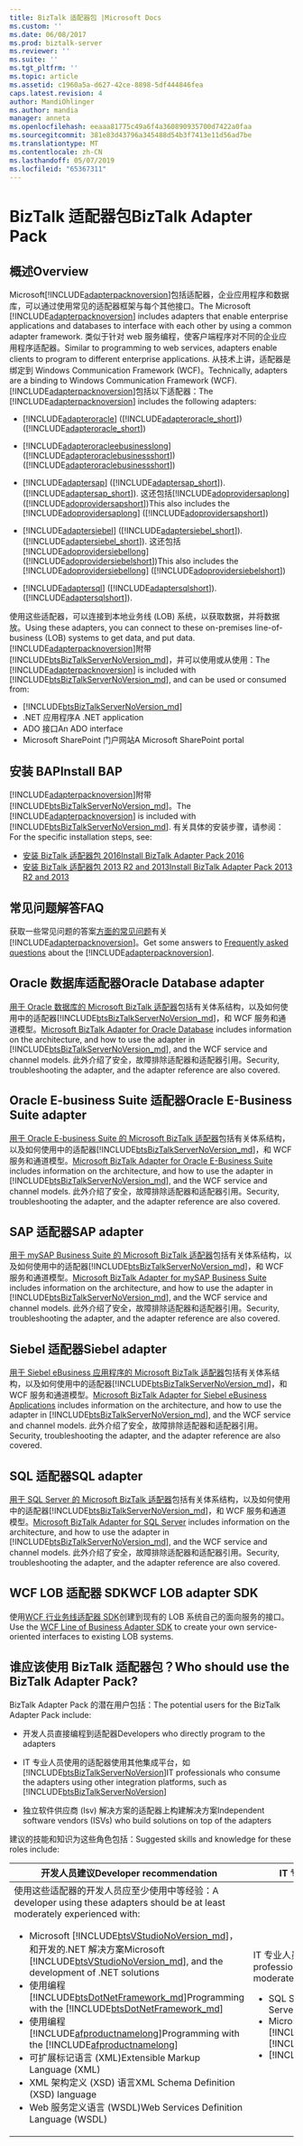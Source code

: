 ```yaml
---
title: BizTalk 适配器包 |Microsoft Docs
ms.custom: ''
ms.date: 06/08/2017
ms.prod: biztalk-server
ms.reviewer: ''
ms.suite: ''
ms.tgt_pltfrm: ''
ms.topic: article
ms.assetid: c1960a5a-d627-42ce-8898-5df444846fea
caps.latest.revision: 4
author: MandiOhlinger
ms.author: mandia
manager: anneta
ms.openlocfilehash: eeaaa81775c49a6f4a360890935700d7422a0faa
ms.sourcegitcommit: 381e83d43796a345488d54b3f7413e11d56ad7be
ms.translationtype: MT
ms.contentlocale: zh-CN
ms.lasthandoff: 05/07/2019
ms.locfileid: "65367311"
---
```

# <a name="biztalk-adapter-pack"></a><span data-ttu-id="0c037-102">BizTalk 适配器包</span><span class="sxs-lookup"><span data-stu-id="0c037-102">BizTalk Adapter Pack</span></span>
## <a name="overview"></a><span data-ttu-id="0c037-103">概述</span><span class="sxs-lookup"><span data-stu-id="0c037-103">Overview</span></span>
 <span data-ttu-id="0c037-104">Microsoft[!INCLUDE[adapterpacknoversion](../includes/adapterpacknoversion-md.md)]包括适配器，企业应用程序和数据库，可以通过使用常见的适配器框架与每个其他接口。</span><span class="sxs-lookup"><span data-stu-id="0c037-104">The Microsoft [!INCLUDE[adapterpacknoversion](../includes/adapterpacknoversion-md.md)] includes adapters that enable enterprise applications and databases to interface with each other by using a common adapter framework.</span></span> <span data-ttu-id="0c037-105">类似于针对 web 服务编程，使客户端程序对不同的企业应用程序适配器。</span><span class="sxs-lookup"><span data-stu-id="0c037-105">Similar to programming to web services, adapters enable clients to program to different enterprise applications.</span></span> <span data-ttu-id="0c037-106">从技术上讲，适配器是绑定到 Windows Communication Framework (WCF)。</span><span class="sxs-lookup"><span data-stu-id="0c037-106">Technically, adapters are a binding to Windows Communication Framework (WCF).</span></span> <span data-ttu-id="0c037-107">[!INCLUDE[adapterpacknoversion](../includes/adapterpacknoversion-md.md)]包括以下适配器：</span><span class="sxs-lookup"><span data-stu-id="0c037-107">The [!INCLUDE[adapterpacknoversion](../includes/adapterpacknoversion-md.md)] includes the following adapters:</span></span>  

- [!INCLUDE[adapteroracle](../includes/adapteroracle-md.md)] <span data-ttu-id="0c037-108">([!INCLUDE[adapteroracle_short](../includes/adapteroracle-short-md.md)])</span><span class="sxs-lookup"><span data-stu-id="0c037-108">([!INCLUDE[adapteroracle_short](../includes/adapteroracle-short-md.md)])</span></span>  

- [!INCLUDE[adapteroracleebusinesslong](../includes/adapteroracleebusinesslong-md.md)] <span data-ttu-id="0c037-109">([!INCLUDE[adapteroraclebusinessshort](../includes/adapteroraclebusinessshort-md.md)])</span><span class="sxs-lookup"><span data-stu-id="0c037-109">([!INCLUDE[adapteroraclebusinessshort](../includes/adapteroraclebusinessshort-md.md)])</span></span>  

- [!INCLUDE[adaptersap](../includes/adaptersap-md.md)] <span data-ttu-id="0c037-110">([!INCLUDE[adaptersap_short](../includes/adaptersap-short-md.md)]).</span><span class="sxs-lookup"><span data-stu-id="0c037-110">([!INCLUDE[adaptersap_short](../includes/adaptersap-short-md.md)]).</span></span> <span data-ttu-id="0c037-111">这还包括[!INCLUDE[adoprovidersaplong](../includes/adoprovidersaplong-md.md)] ([!INCLUDE[adoprovidersapshort](../includes/adoprovidersapshort-md.md)])</span><span class="sxs-lookup"><span data-stu-id="0c037-111">This also includes the [!INCLUDE[adoprovidersaplong](../includes/adoprovidersaplong-md.md)] ([!INCLUDE[adoprovidersapshort](../includes/adoprovidersapshort-md.md)])</span></span>  

- [!INCLUDE[adaptersiebel](../includes/adaptersiebel-md.md)] <span data-ttu-id="0c037-112">([!INCLUDE[adaptersiebel_short](../includes/adaptersiebel-short-md.md)]).</span><span class="sxs-lookup"><span data-stu-id="0c037-112">([!INCLUDE[adaptersiebel_short](../includes/adaptersiebel-short-md.md)]).</span></span> <span data-ttu-id="0c037-113">这还包括[!INCLUDE[adoprovidersiebellong](../includes/adoprovidersiebellong-md.md)] ([!INCLUDE[adoprovidersiebelshort](../includes/adoprovidersiebelshort-md.md)])</span><span class="sxs-lookup"><span data-stu-id="0c037-113">This also includes the [!INCLUDE[adoprovidersiebellong](../includes/adoprovidersiebellong-md.md)] ([!INCLUDE[adoprovidersiebelshort](../includes/adoprovidersiebelshort-md.md)])</span></span>  

- [!INCLUDE[adaptersql](../includes/adaptersql-md.md)] <span data-ttu-id="0c037-114">([!INCLUDE[adaptersqlshort](../includes/adaptersqlshort-md.md)]).</span><span class="sxs-lookup"><span data-stu-id="0c037-114">([!INCLUDE[adaptersqlshort](../includes/adaptersqlshort-md.md)]).</span></span>  

<span data-ttu-id="0c037-115">使用这些适配器，可以连接到本地业务线 (LOB) 系统，以获取数据，并将数据放。</span><span class="sxs-lookup"><span data-stu-id="0c037-115">Using these adapters, you can connect to these on-premises line-of-business (LOB) systems to get data, and put data.</span></span> <span data-ttu-id="0c037-116">[!INCLUDE[adapterpacknoversion](../includes/adapterpacknoversion-md.md)]附带[!INCLUDE[btsBizTalkServerNoVersion_md](../includes/btsbiztalkservernoversion-md.md)]，并可以使用或从使用：</span><span class="sxs-lookup"><span data-stu-id="0c037-116">The [!INCLUDE[adapterpacknoversion](../includes/adapterpacknoversion-md.md)] is included with [!INCLUDE[btsBizTalkServerNoVersion_md](../includes/btsbiztalkservernoversion-md.md)], and can be used or consumed from:</span></span> 

* [!INCLUDE[btsBizTalkServerNoVersion_md](../includes/btsbiztalkservernoversion-md.md)]
* <span data-ttu-id="0c037-117">.NET 应用程序</span><span class="sxs-lookup"><span data-stu-id="0c037-117">A .NET application</span></span>
* <span data-ttu-id="0c037-118">ADO 接口</span><span class="sxs-lookup"><span data-stu-id="0c037-118">An ADO interface</span></span>
* <span data-ttu-id="0c037-119">Microsoft SharePoint 门户网站</span><span class="sxs-lookup"><span data-stu-id="0c037-119">A Microsoft SharePoint portal</span></span>

## <a name="install-bap"></a><span data-ttu-id="0c037-120">安装 BAP</span><span class="sxs-lookup"><span data-stu-id="0c037-120">Install BAP</span></span>
<span data-ttu-id="0c037-121">[!INCLUDE[adapterpacknoversion](../includes/adapterpacknoversion-md.md)]附带[!INCLUDE[btsBizTalkServerNoVersion_md](../includes/btsbiztalkservernoversion-md.md)]。</span><span class="sxs-lookup"><span data-stu-id="0c037-121">The [!INCLUDE[adapterpacknoversion](../includes/adapterpacknoversion-md.md)] is included with [!INCLUDE[btsBizTalkServerNoVersion_md](../includes/btsbiztalkservernoversion-md.md)].</span></span> <span data-ttu-id="0c037-122">有关具体的安装步骤，请参阅：</span><span class="sxs-lookup"><span data-stu-id="0c037-122">For the specific installation steps, see:</span></span>

* [<span data-ttu-id="0c037-123">安装 BizTalk 适配器包 2016</span><span class="sxs-lookup"><span data-stu-id="0c037-123">Install BizTalk Adapter Pack 2016</span></span>](../adapters-and-accelerators/install-the-biztalk-adapter-pack-2016.md)
* [<span data-ttu-id="0c037-124">安装 BizTalk 适配器包 2013 R2 and 2013</span><span class="sxs-lookup"><span data-stu-id="0c037-124">Install BizTalk Adapter Pack 2013 R2 and 2013</span></span>](../adapters-and-accelerators/install-biztalk-adapter-pack-2013-r2-and-2013.md)

## <a name="faq"></a><span data-ttu-id="0c037-125">常见问题解答</span><span class="sxs-lookup"><span data-stu-id="0c037-125">FAQ</span></span> 
<span data-ttu-id="0c037-126">获取一些常见问题的答案[方面的常见问题](../adapters-and-accelerators/frequently-asked-questions-for-the-biztalk-adapter-pack.md)有关[!INCLUDE[adapterpacknoversion](../includes/adapterpacknoversion-md.md)]。</span><span class="sxs-lookup"><span data-stu-id="0c037-126">Get some answers to [Frequently asked questions](../adapters-and-accelerators/frequently-asked-questions-for-the-biztalk-adapter-pack.md) about the [!INCLUDE[adapterpacknoversion](../includes/adapterpacknoversion-md.md)].</span></span>

## <a name="oracle-database-adapter"></a><span data-ttu-id="0c037-127">Oracle 数据库适配器</span><span class="sxs-lookup"><span data-stu-id="0c037-127">Oracle Database adapter</span></span>
<span data-ttu-id="0c037-128">[用于 Oracle 数据库的 Microsoft BizTalk 适配器](../adapters-and-accelerators/adapter-oracle-database/microsoft-biztalk-adapter-for-oracle-database-documentation.md)包括有关体系结构，以及如何使用中的适配器[!INCLUDE[btsBizTalkServerNoVersion_md](../includes/btsbiztalkservernoversion-md.md)]，和 WCF 服务和通道模型。</span><span class="sxs-lookup"><span data-stu-id="0c037-128">[Microsoft BizTalk Adapter for Oracle Database](../adapters-and-accelerators/adapter-oracle-database/microsoft-biztalk-adapter-for-oracle-database-documentation.md) includes information on the architecture, and how to use the adapter in [!INCLUDE[btsBizTalkServerNoVersion_md](../includes/btsbiztalkservernoversion-md.md)], and the WCF service and channel models.</span></span> <span data-ttu-id="0c037-129">此外介绍了安全，故障排除适配器和适配器引用。</span><span class="sxs-lookup"><span data-stu-id="0c037-129">Security, troubleshooting the adapter, and the adapter reference are also covered.</span></span> 

## <a name="oracle-e-business-suite-adapter"></a><span data-ttu-id="0c037-130">Oracle E-business Suite 适配器</span><span class="sxs-lookup"><span data-stu-id="0c037-130">Oracle E-Business Suite adapter</span></span>
<span data-ttu-id="0c037-131">[用于 Oracle E-business Suite 的 Microsoft BizTalk 适配器](../adapters-and-accelerators/adapter-oracle-ebs/microsoft-biztalk-adapter-for-oracle-e-business-suite-documentation.md)包括有关体系结构，以及如何使用中的适配器[!INCLUDE[btsBizTalkServerNoVersion_md](../includes/btsbiztalkservernoversion-md.md)]，和 WCF 服务和通道模型。</span><span class="sxs-lookup"><span data-stu-id="0c037-131">[Microsoft BizTalk Adapter for Oracle E-Business Suite](../adapters-and-accelerators/adapter-oracle-ebs/microsoft-biztalk-adapter-for-oracle-e-business-suite-documentation.md) includes information on the architecture, and how to use the adapter in [!INCLUDE[btsBizTalkServerNoVersion_md](../includes/btsbiztalkservernoversion-md.md)], and the WCF service and channel models.</span></span> <span data-ttu-id="0c037-132">此外介绍了安全，故障排除适配器和适配器引用。</span><span class="sxs-lookup"><span data-stu-id="0c037-132">Security, troubleshooting the adapter, and the adapter reference are also covered.</span></span> 

## <a name="sap-adapter"></a><span data-ttu-id="0c037-133">SAP 适配器</span><span class="sxs-lookup"><span data-stu-id="0c037-133">SAP adapter</span></span>
<span data-ttu-id="0c037-134">[用于 mySAP Business Suite 的 Microsoft BizTalk 适配器](../adapters-and-accelerators/adapter-sap/microsoft-biztalk-adapter-for-mysap-business-suite-documentation.md)包括有关体系结构，以及如何使用中的适配器[!INCLUDE[btsBizTalkServerNoVersion_md](../includes/btsbiztalkservernoversion-md.md)]，和 WCF 服务和通道模型。</span><span class="sxs-lookup"><span data-stu-id="0c037-134">[Microsoft BizTalk Adapter for mySAP Business Suite](../adapters-and-accelerators/adapter-sap/microsoft-biztalk-adapter-for-mysap-business-suite-documentation.md) includes information on the architecture, and how to use the adapter in [!INCLUDE[btsBizTalkServerNoVersion_md](../includes/btsbiztalkservernoversion-md.md)], and the WCF service and channel models.</span></span> <span data-ttu-id="0c037-135">此外介绍了安全，故障排除适配器和适配器引用。</span><span class="sxs-lookup"><span data-stu-id="0c037-135">Security, troubleshooting the adapter, and the adapter reference are also covered.</span></span> 

## <a name="siebel-adapter"></a><span data-ttu-id="0c037-136">Siebel 适配器</span><span class="sxs-lookup"><span data-stu-id="0c037-136">Siebel adapter</span></span>
<span data-ttu-id="0c037-137">[用于 Siebel eBusiness 应用程序的 Microsoft BizTalk 适配器](../adapters-and-accelerators/adapter-siebel/microsoft-biztalk-adapter-for-siebel-ebusiness-applications-documentation.md)包括有关体系结构，以及如何使用中的适配器[!INCLUDE[btsBizTalkServerNoVersion_md](../includes/btsbiztalkservernoversion-md.md)]，和 WCF 服务和通道模型。</span><span class="sxs-lookup"><span data-stu-id="0c037-137">[Microsoft BizTalk Adapter for Siebel eBusiness Applications](../adapters-and-accelerators/adapter-siebel/microsoft-biztalk-adapter-for-siebel-ebusiness-applications-documentation.md) includes information on the architecture, and how to use the adapter in [!INCLUDE[btsBizTalkServerNoVersion_md](../includes/btsbiztalkservernoversion-md.md)], and the WCF service and channel models.</span></span> <span data-ttu-id="0c037-138">此外介绍了安全，故障排除适配器和适配器引用。</span><span class="sxs-lookup"><span data-stu-id="0c037-138">Security, troubleshooting the adapter, and the adapter reference are also covered.</span></span> 

## <a name="sql-adapter"></a><span data-ttu-id="0c037-139">SQL 适配器</span><span class="sxs-lookup"><span data-stu-id="0c037-139">SQL adapter</span></span> 
<span data-ttu-id="0c037-140">[用于 SQL Server 的 Microsoft BizTalk 适配器](../adapters-and-accelerators/adapter-sql/microsoft-biztalk-adapter-for-sql-server-documentation.md)包括有关体系结构，以及如何使用中的适配器[!INCLUDE[btsBizTalkServerNoVersion_md](../includes/btsbiztalkservernoversion-md.md)]，和 WCF 服务和通道模型。</span><span class="sxs-lookup"><span data-stu-id="0c037-140">[Microsoft BizTalk Adapter for SQL Server](../adapters-and-accelerators/adapter-sql/microsoft-biztalk-adapter-for-sql-server-documentation.md) includes information on the architecture, and how to use the adapter in [!INCLUDE[btsBizTalkServerNoVersion_md](../includes/btsbiztalkservernoversion-md.md)], and the WCF service and channel models.</span></span> <span data-ttu-id="0c037-141">此外介绍了安全，故障排除适配器和适配器引用。</span><span class="sxs-lookup"><span data-stu-id="0c037-141">Security, troubleshooting the adapter, and the adapter reference are also covered.</span></span> 

## <a name="wcf-lob-adapter-sdk"></a><span data-ttu-id="0c037-142">WCF LOB 适配器 SDK</span><span class="sxs-lookup"><span data-stu-id="0c037-142">WCF LOB adapter SDK</span></span>
<span data-ttu-id="0c037-143">使用[WCF 行业务线适配器 SDK](../adapters-and-accelerators/wcf-lob-adapter-sdk/microsoft-wcf-line-of-business-adapter-sdk-documentation.md)创建到现有的 LOB 系统自己的面向服务的接口。</span><span class="sxs-lookup"><span data-stu-id="0c037-143">Use the [WCF Line of Business Adapter SDK](../adapters-and-accelerators/wcf-lob-adapter-sdk/microsoft-wcf-line-of-business-adapter-sdk-documentation.md) to create your own service-oriented interfaces to existing LOB systems.</span></span> 

## <a name="who-should-use-the-biztalk-adapter-pack"></a><span data-ttu-id="0c037-144">谁应该使用 BizTalk 适配器包？</span><span class="sxs-lookup"><span data-stu-id="0c037-144">Who should use the BizTalk Adapter Pack?</span></span>

<span data-ttu-id="0c037-145">BizTalk Adapter Pack 的潜在用户包括：</span><span class="sxs-lookup"><span data-stu-id="0c037-145">The potential users for the BizTalk Adapter Pack include:</span></span>  

- <span data-ttu-id="0c037-146">开发人员直接编程到适配器</span><span class="sxs-lookup"><span data-stu-id="0c037-146">Developers who directly program to the adapters</span></span>

- <span data-ttu-id="0c037-147">IT 专业人员使用的适配器使用其他集成平台，如 [!INCLUDE[btsBizTalkServerNoVersion](../includes/btsbiztalkservernoversion-md.md)]</span><span class="sxs-lookup"><span data-stu-id="0c037-147">IT professionals who consume the adapters using other integration platforms, such as [!INCLUDE[btsBizTalkServerNoVersion](../includes/btsbiztalkservernoversion-md.md)]</span></span>

- <span data-ttu-id="0c037-148">独立软件供应商 (Isv) 解决方案的适配器上构建解决方案</span><span class="sxs-lookup"><span data-stu-id="0c037-148">Independent software vendors (ISVs) who build solutions on top of the adapters</span></span>  

<span data-ttu-id="0c037-149">建议的技能和知识为这些角色包括：</span><span class="sxs-lookup"><span data-stu-id="0c037-149">Suggested skills and knowledge for these roles include:</span></span> 


|                                                                                                                                                                                                                                                                              <span data-ttu-id="0c037-150">开发人员建议</span><span class="sxs-lookup"><span data-stu-id="0c037-150">Developer recommendation</span></span>                                                                                                                                                                                                                                                                              |                                                                                                                                                                  <span data-ttu-id="0c037-151">IT 专业人员建议</span><span class="sxs-lookup"><span data-stu-id="0c037-151">IT pro recommendation</span></span>                                                                                                                                                                  |                                                                                                                                                                                <span data-ttu-id="0c037-152">ISV 建议</span><span class="sxs-lookup"><span data-stu-id="0c037-152">ISV recommendation</span></span>                                                                                                                                                                                 |
|------------------------------------------------------------------------------------------------------------------------------------------------------------------------------------------------------------------------------------------------------------------------------------------------------------------------------------------------------------------------------------------------------------------------------------------------------------------------------------------------------------------------------------------------------------------------------------|---------------------------------------------------------------------------------------------------------------------------------------------------------------------------------------------------------------------------------------------------------------------------------------------------------------------------------------------------------|-----------------------------------------------------------------------------------------------------------------------------------------------------------------------------------------------------------------------------------------------------------------------------------------------------------------------------------------------------------------------------------|
| <span data-ttu-id="0c037-153">使用这些适配器的开发人员应至少使用中等经验：</span><span class="sxs-lookup"><span data-stu-id="0c037-153">A developer using these adapters should be at least moderately experienced with:</span></span><br/> <ul><li><span data-ttu-id="0c037-154">Microsoft [!INCLUDE[btsVStudioNoVersion_md](../includes/btsvstudionoversion-md.md)]，和开发的.NET 解决方案</span><span class="sxs-lookup"><span data-stu-id="0c037-154">Microsoft [!INCLUDE[btsVStudioNoVersion_md](../includes/btsvstudionoversion-md.md)], and the development of .NET solutions</span></span></li><li><span data-ttu-id="0c037-155">使用编程 [!INCLUDE[btsDotNetFramework_md](../includes/btsdotnetframework-md.md)]</span><span class="sxs-lookup"><span data-stu-id="0c037-155">Programming with the [!INCLUDE[btsDotNetFramework_md](../includes/btsdotnetframework-md.md)]</span></span> </li><li><span data-ttu-id="0c037-156">使用编程 [!INCLUDE[afproductnamelong](../includes/afproductnamelong-md.md)]</span><span class="sxs-lookup"><span data-stu-id="0c037-156">Programming with the [!INCLUDE[afproductnamelong](../includes/afproductnamelong-md.md)]</span></span> </li><li><span data-ttu-id="0c037-157">可扩展标记语言 (XML)</span><span class="sxs-lookup"><span data-stu-id="0c037-157">Extensible Markup Language (XML)</span></span> </li><li><span data-ttu-id="0c037-158">XML 架构定义 (XSD) 语言</span><span class="sxs-lookup"><span data-stu-id="0c037-158">XML Schema Definition (XSD) language</span></span> </li><li><span data-ttu-id="0c037-159">Web 服务定义语言 (WSDL)</span><span class="sxs-lookup"><span data-stu-id="0c037-159">Web Services Definition Language (WSDL)</span></span> </li></ul> | <span data-ttu-id="0c037-160">IT 专业人员使用这些至少应为中等有使用经验：</span><span class="sxs-lookup"><span data-stu-id="0c037-160">An IT professional using these should be at least moderately experienced with:</span></span> <br/><ul><li><span data-ttu-id="0c037-161">SQL Server Integration Services (SSIS)</span><span class="sxs-lookup"><span data-stu-id="0c037-161">SQL Server Integration Services (SSIS)</span></span> </li><li><span data-ttu-id="0c037-162">Microsoft [!INCLUDE[btsBizTalkServerNoVersion](../includes/btsbiztalkservernoversion-md.md)]</span><span class="sxs-lookup"><span data-stu-id="0c037-162">Microsoft [!INCLUDE[btsBizTalkServerNoVersion](../includes/btsbiztalkservernoversion-md.md)]</span></span> </li><li>[!INCLUDE[btsWinSharePointSvcsNoVersion](../includes/btswinsharepointsvcsnoversion-md.md)] </li></ul> | <span data-ttu-id="0c037-163">Isv 使用这些适配器应至少使用中等经验：</span><span class="sxs-lookup"><span data-stu-id="0c037-163">ISVs using these adapters should be at least moderately experienced with:</span></span> <br/><ul><li><span data-ttu-id="0c037-164">内部工作原理和概念的每个适配器，并且能够构建适配器之上的应用程序</span><span class="sxs-lookup"><span data-stu-id="0c037-164">The internal workings and concepts of each adapter, and be able to build applications on top of the adapters</span></span> </li><li>[!INCLUDE[btsDotNetFramework_md](../includes/btsdotnetframework-md.md)] </li><li><span data-ttu-id="0c037-165">[!INCLUDE[afproductnameshort](../includes/afproductnameshort-md.md)]</span><span class="sxs-lookup"><span data-stu-id="0c037-165">The [!INCLUDE[afproductnameshort](../includes/afproductnameshort-md.md)]</span></span> </li></ul> |

